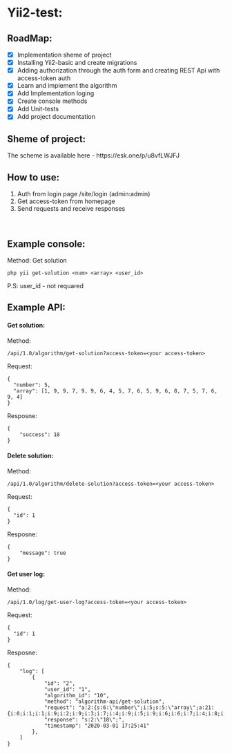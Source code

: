 # Yii2-test:
<h2>RoadMap:</h2>

- [x] Implementation sheme of project
- [x] Installing Yii2-basic and create migrations
- [x] Adding authorization through the auth form and creating REST Api with access-token auth
- [x] Learn and implement the algorithm
- [x] Add Implementation loging
- [x] Create console methods
- [x] Add Unit-tests
- [x] Add project documentation

<h2>Sheme of project:</h2>
The scheme is available here - https://esk.one/p/u8vfLWJFJ
<br>

<h2>How to use:</h2>

1. Auth from login page /site/login (admin:admin)
2. Get access-token from homepage
3. Send requests and receive responses

<br>

<h2>Example console:</h2>

Method: Get solution <br>
~~~
php yii get-solution <num> <array> <user_id>
~~~

P.S: user_id - not requared

<h2>Example API:</h2>
<h4>Get solution:</h4>

Method: <br>

~~~
/api/1.0/algorithm/get-solution?access-token=<your access-token>
~~~

Request: <br>

~~~
{
  "number": 5,
  "array": [1, 9, 9, 7, 9, 9, 6, 4, 5, 7, 6, 5, 9, 6, 8, 7, 5, 7, 6, 9, 4]
}
~~~

Resposne: <br>

~~~
{
    "success": 18
}
~~~

<h4>Delete solution:</h4>

Method: <br>

~~~
/api/1.0/algorithm/delete-solution?access-token=<your access-token>
~~~

Request: <br>

~~~
{
  "id": 1
} 
~~~

Resposne: <br>

~~~
{
    "message": true
}
~~~

<h4>Get user log:</h4>

Method: <br>

~~~
/api/1.0/log/get-user-log?access-token=<your access-token>
~~~

Request: <br>

~~~
{
  "id": 1
} 
~~~

Resposne: <br>

~~~
{
    "log": [
        {
            "id": "2",
            "user_id": "1",
            "algorithm_id": "10",
            "method": "algorithm-api/get-solution",
            "request": "a:2:{s:6:\"number\";i:5;s:5:\"array\";a:21:{i:0;i:1;i:1;i:9;i:2;i:9;i:3;i:7;i:4;i:9;i:5;i:9;i:6;i:6;i:7;i:4;i:8;i:5;i:9;i:7;i:10;i:6;i:11;i:5;i:12;i:9;i:13;i:6;i:14;i:8;i:15;i:7;i:16;i:5;i:17;i:7;i:18;i:6;i:19;i:9;i:20;i:4;}}",
            "response": "s:2:\"18\";",
            "timestamp": "2020-03-01 17:25:41"
        },
    ]
}
~~~